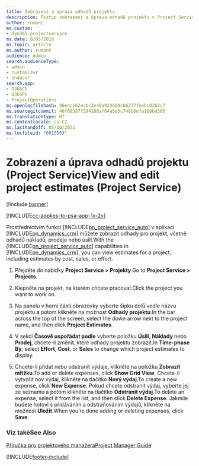 ```yaml
---
title: Zobrazení a úprava odhadů projektu
description: Postup zobrazení a úprava odhadů projektu v Project Service
author: rumant
ms.custom:
- dyn365-projectservice
ms.date: 8/03/2018
ms.topic: article
ms.author: rumant
audience: Admin
search.audienceType:
- admin
- customizer
- enduser
search.app:
- D365CE
- D365PS
- ProjectOperations
ms.openlocfilehash: 96eec162ecbc3e40a923d00cb6377feebc02b3c7
ms.sourcegitcommit: 40f68387f594180af64a5e5c748b6efa188bd300
ms.translationtype: HT
ms.contentlocale: cs-CZ
ms.lasthandoff: 05/10/2021
ms.locfileid: "6015503"
---
```

# <a name="view-and-edit-project-estimates-project-service"></a><span data-ttu-id="5b4d6-103">Zobrazení a úprava odhadů projektu (Project Service)</span><span class="sxs-lookup"><span data-stu-id="5b4d6-103">View and edit project estimates (Project Service)</span></span>

[!include [banner](../includes/psa-now-project-operations.md)]

[!INCLUDE[cc-applies-to-psa-app-1x-2x](../includes/cc-applies-to-psa-app-1x-2x.md)]

<span data-ttu-id="5b4d6-104">Prostřednictvím funkcí [!INCLUDE[pn_project_service_auto](../includes/pn-project-service-auto.md)] v aplikaci [!INCLUDE[pn_dynamics_crm](../includes/pn-dynamics-crm.md)] můžete zobrazit odhady pro projekt, včetně odhadů nákladů, prodeje nebo úsilí.</span><span class="sxs-lookup"><span data-stu-id="5b4d6-104">With the [!INCLUDE[pn_project_service_auto](../includes/pn-project-service-auto.md)] capabilities in [!INCLUDE[pn_dynamics_crm](../includes/pn-dynamics-crm.md)], you can view estimates for a project, including estimates by cost, sales, or effort.</span></span>  
  
1.  <span data-ttu-id="5b4d6-105">Přejděte do nabídky **Project Service > Projekty**.</span><span class="sxs-lookup"><span data-stu-id="5b4d6-105">Go to **Project Service > Projects**.</span></span>  
  
2.  <span data-ttu-id="5b4d6-106">Klepněte na projekt, na kterém chcete pracovat.</span><span class="sxs-lookup"><span data-stu-id="5b4d6-106">Click the project you want to work on.</span></span>  
  
3.  <span data-ttu-id="5b4d6-107">Na panelu v horní části obrazovky vyberte šipku dolů vedle názvu projektu a potom klikněte na možnost **Odhady projektu**.</span><span class="sxs-lookup"><span data-stu-id="5b4d6-107">In the bar across the top of the screen, select the down arrow next to the project name, and then click **Project Estimates**.</span></span>  
  
4.  <span data-ttu-id="5b4d6-108">V sekci **Časově uspořádat podle** vyberte položku **Úsilí**, **Náklady** nebo **Prodej**, chcete-li změnit, které odhady projektu zobrazit.</span><span class="sxs-lookup"><span data-stu-id="5b4d6-108">In **Time-phase By**, select **Effort**, **Cost**, or **Sales** to change which project estimates to display.</span></span>  
  
5.  <span data-ttu-id="5b4d6-109">Chcete-li přidat nebo odstranit výdaje, klikněte na položku  **Zobrazit mřížku**.</span><span class="sxs-lookup"><span data-stu-id="5b4d6-109">To add or delete expenses, click **Show Grid View**.</span></span> <span data-ttu-id="5b4d6-110">Chcete-li vytvořit nov výdaj, klikněte na tlačítko **Nový výdaj**.</span><span class="sxs-lookup"><span data-stu-id="5b4d6-110">To create a new expense, click **New Expense**.</span></span> <span data-ttu-id="5b4d6-111">Pokud chcete odstranit výdaj, vyberte jej ze seznamu a potom klikněte na tlačítko **Odstranit výdaj**.</span><span class="sxs-lookup"><span data-stu-id="5b4d6-111">To delete an expense, select it from the list, and then click **Delete Expense**.</span></span> <span data-ttu-id="5b4d6-112">Jakmile budete hotovi s přidáváním a odstraňováním výdajů, klikněte na možnost **Uložit**.</span><span class="sxs-lookup"><span data-stu-id="5b4d6-112">When you’re done adding or deleting expenses, click **Save**.</span></span>  
  
### <a name="see-also"></a><span data-ttu-id="5b4d6-113">Viz také</span><span class="sxs-lookup"><span data-stu-id="5b4d6-113">See Also</span></span>  
 [<span data-ttu-id="5b4d6-114">Příručka pro projektového manažera</span><span class="sxs-lookup"><span data-stu-id="5b4d6-114">Project Manager Guide</span></span>](../psa/project-manager-guide.md)


[!INCLUDE[footer-include](../includes/footer-banner.md)]